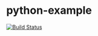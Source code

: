 # python-example
[![Build Status](https://travis-ci.org/lewandowskaa/python-example.svg?branch=master)](https://travis-ci.org/lewandowskaa/python-example)
